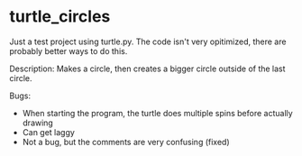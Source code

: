 # turtle_circles
Just a test project using turtle.py. The code isn't very opitimized, there are probably better ways to do this.

Description:
Makes a circle, then creates a bigger circle outside of the last circle.


Bugs:
- When starting the program, the turtle does multiple spins before actually drawing
- Can get laggy
- Not a bug, but the comments are very confusing (fixed)
